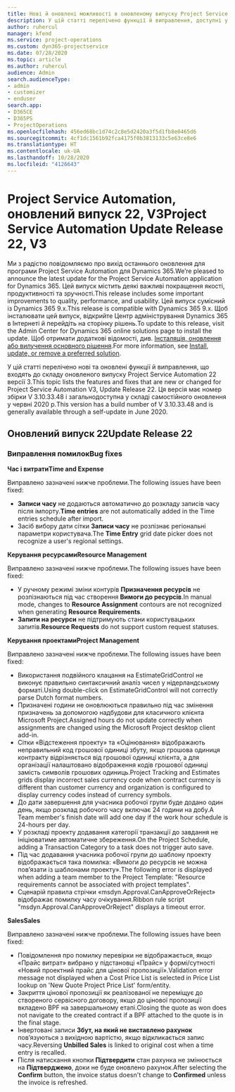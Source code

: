 ```yaml
---
title: Нові й оновлені можливості в оновленому випуску Project Service Automation 22 версії 3
description: У цій статті перелічено функції й виправлення, доступні у випуску Project Service Automation 22, V3.
author: ruhercul
manager: kfend
ms.service: project-operations
ms.custom: dyn365-projectservice
ms.date: 07/28/2020
ms.topic: article
ms.author: ruhercul
audience: Admin
search.audienceType:
- admin
- customizer
- enduser
search.app:
- D365CE
- D365PS
- ProjectOperations
ms.openlocfilehash: 456ed68bc1d74c2c8e5d2420a3f5d1fb8e0465d6
ms.sourcegitcommit: 4cf1dc1561b92fca4175f0b3813133c5e63ce8e6
ms.translationtype: HT
ms.contentlocale: uk-UA
ms.lasthandoff: 10/28/2020
ms.locfileid: "4126643"
---
```

# <a name="project-service-automation-update-release-22-v3"></a><span data-ttu-id="84294-103">Project Service Automation, оновлений випуск 22, V3</span><span class="sxs-lookup"><span data-stu-id="84294-103">Project Service Automation Update Release 22, V3</span></span>

<span data-ttu-id="84294-104">Ми з радістю повідомляємо про вихід останнього оновлення для програми Project Service Automation для Dynamics 365.</span><span class="sxs-lookup"><span data-stu-id="84294-104">We’re pleased to announce the latest update for the Project Service Automation application for Dynamics 365.</span></span> <span data-ttu-id="84294-105">Цей випуск містить деякі важливі покращення якості, продуктивності та зручності.</span><span class="sxs-lookup"><span data-stu-id="84294-105">This release includes some important improvements to quality, performance, and usability.</span></span> <span data-ttu-id="84294-106">Цей випуск сумісний із Dynamics 365 9.x.</span><span class="sxs-lookup"><span data-stu-id="84294-106">This release is compatible with Dynamics 365 9.x.</span></span> <span data-ttu-id="84294-107">Щоб інсталювати цей випуск, відкрийте Центр адміністрування Dynamics 365 в Інтернеті й перейдіть на сторінку рішень.</span><span class="sxs-lookup"><span data-stu-id="84294-107">To update to this release, visit the Admin Center for Dynamics 365 online solutions page to install the update.</span></span> <span data-ttu-id="84294-108">Щоб отримати додаткові відомості, див. [Інсталяція, оновлення або вилучення основного рішення](https://docs.microsoft.com/power-platform/admin/install-remove-preferred-solution).</span><span class="sxs-lookup"><span data-stu-id="84294-108">For more information, see [Install, update, or remove a preferred solution](https://docs.microsoft.com/power-platform/admin/install-remove-preferred-solution).</span></span>

<span data-ttu-id="84294-109">У цій статті перелічено нові та оновлені функції й виправлення, що входять до складу оновленого випуску Project Service Automation 22 версії 3.</span><span class="sxs-lookup"><span data-stu-id="84294-109">This topic lists the features and fixes that are new or changed for Project Service Automation V3, Update Release 22.</span></span> <span data-ttu-id="84294-110">Ця версія має номер збірки V 3.10.33.48 і загальнодоступна у складі самостійного оновлення у червні 2020 р.</span><span class="sxs-lookup"><span data-stu-id="84294-110">This version has a build number of V 3.10.33.48 and is generally available through a self-update in June 2020.</span></span>

## <a name="update-release-22"></a><span data-ttu-id="84294-111">Оновлений випуск 22</span><span class="sxs-lookup"><span data-stu-id="84294-111">Update Release 22</span></span>

### <a name="bug-fixes"></a><span data-ttu-id="84294-112">Виправлення помилок</span><span class="sxs-lookup"><span data-stu-id="84294-112">Bug fixes</span></span>



<span data-ttu-id="84294-113">**Час і витрати**</span><span class="sxs-lookup"><span data-stu-id="84294-113">**Time and Expense**</span></span>

<span data-ttu-id="84294-114">Виправлено зазначені нижче проблеми.</span><span class="sxs-lookup"><span data-stu-id="84294-114">The following issues have been fixed:</span></span>

- <span data-ttu-id="84294-115">**Записи часу** не додаються автоматично до розкладу записів часу після імпорту.</span><span class="sxs-lookup"><span data-stu-id="84294-115">**Time entries** are not automatically added in the Time entries schedule after import.</span></span>
- <span data-ttu-id="84294-116">Засіб вибору дати сітки **Записи часу** не розпізнає регіональні параметри користувача.</span><span class="sxs-lookup"><span data-stu-id="84294-116">The **Time Entry** grid date picker does not recognize a user's regional settings.</span></span>

<span data-ttu-id="84294-117">**Керування ресурсами**</span><span class="sxs-lookup"><span data-stu-id="84294-117">**Resource Management**</span></span>

<span data-ttu-id="84294-118">Виправлено зазначені нижче проблеми.</span><span class="sxs-lookup"><span data-stu-id="84294-118">The following issues have been fixed:</span></span>

- <span data-ttu-id="84294-119">У ручному режимі зміни контурів **Призначення ресурсів** не розпізнаються під час створення **Вимоги до ресурсів**.</span><span class="sxs-lookup"><span data-stu-id="84294-119">In manual mode, changes to **Resource Assignment** contours are not recognized when generating **Resource Requirements**.</span></span>
- <span data-ttu-id="84294-120">**Запити на ресурси** не підтримують стани користувацьких запитів.</span><span class="sxs-lookup"><span data-stu-id="84294-120">**Resource Requests** do not support custom request statuses.</span></span>

<span data-ttu-id="84294-121">**Керування проектами**</span><span class="sxs-lookup"><span data-stu-id="84294-121">**Project Management**</span></span>

<span data-ttu-id="84294-122">Виправлено зазначені нижче проблеми.</span><span class="sxs-lookup"><span data-stu-id="84294-122">The following issues have been fixed:</span></span>

- <span data-ttu-id="84294-123">Використання подвійного клацання на EstimateGridControl не виконує правильно синтаксичний аналіз чисел у нідерландському форматі.</span><span class="sxs-lookup"><span data-stu-id="84294-123">Using double-click on EstimateGridControl will not correctly parse Dutch format numbers.</span></span>
- <span data-ttu-id="84294-124">Призначені години не оновлюються правильно під час змінення призначень за допомогою надбудови для класичного клієнта Microsoft Project.</span><span class="sxs-lookup"><span data-stu-id="84294-124">Assigned hours do not update correctly when assignments are changed using the Microsoft Project desktop client add-in.</span></span>
- <span data-ttu-id="84294-125">Сітки «Відстеження проекту» та «Оцінювання» відображають неправильний код грошової одиниці збуту, якщо грошова одиниця контракту відрізняється від грошової одиниці клієнта, а для організації налаштовано відображення кодів грошової одиниці замість символів грошових одиниць.</span><span class="sxs-lookup"><span data-stu-id="84294-125">Project Tracking and Estimates grids display incorrect sales currency code when contract currency is different than customer currency and organization is configured to display currency codes instead of currency symbols.</span></span>
- <span data-ttu-id="84294-126">До дати завершення для учасника робочої групи буде додано один день, якщо розклад робочого часу включає 24 години на добу.</span><span class="sxs-lookup"><span data-stu-id="84294-126">A Team member's finish date will add one day if the work hour schedule is 24-hours per day.</span></span>
- <span data-ttu-id="84294-127">У розкладі проекту додавання категорії транзакції до завдання не ініціюватиме автоматичне збереження.</span><span class="sxs-lookup"><span data-stu-id="84294-127">On the Project Schedule, adding a Transaction Category to a task does not trigger auto save.</span></span>
- <span data-ttu-id="84294-128">Під час додавання учасника робочої групи до шаблону проекту відображається така помилка: «Вимоги до ресурсів не можна пов’язати із шаблонами проекту».</span><span class="sxs-lookup"><span data-stu-id="84294-128">The following error is displayed when adding a team member to the Project Template: "Resource requirements cannot be associated with project templates".</span></span> 
- <span data-ttu-id="84294-129">Сценарій правила стрічки «msdyn.Approval.CanApproveOrReject» відображає помилку часу очікування.</span><span class="sxs-lookup"><span data-stu-id="84294-129">Ribbon rule script "msdyn.Approval.CanApproveOrReject" displays a timeout error.</span></span>

<span data-ttu-id="84294-130">**Sales**</span><span class="sxs-lookup"><span data-stu-id="84294-130">**Sales**</span></span>

<span data-ttu-id="84294-131">Виправлено зазначені нижче проблеми.</span><span class="sxs-lookup"><span data-stu-id="84294-131">The following issues have been fixed:</span></span>

- <span data-ttu-id="84294-132">Повідомлення про помилку перевірки не відображається, якщо «Прайс витрат» вибрано у підстановці «Прайс» у формі/сутності «Новий проектний прайс для цінової пропозиції».</span><span class="sxs-lookup"><span data-stu-id="84294-132">Validation error message not displayed when a Cost Price List is selected in Price List lookup on 'New Quote Project Price List' form/entity.</span></span>
- <span data-ttu-id="84294-133">Закриття цінової пропозиції як реалізованої не переміщує до створеного сервісного договору, якщо до цінової пропозиції вкладено BPF на завершальному етапі.</span><span class="sxs-lookup"><span data-stu-id="84294-133">Closing the quote as won does not navigate to the created contract if a BPF attached to the quote is in the final stage.</span></span>
- <span data-ttu-id="84294-134">Інвертовані записи **Збут, на який не виставлено рахунок** пов’язуються з вихідною вартістю, якщо відкликається запис часу.</span><span class="sxs-lookup"><span data-stu-id="84294-134">Reversing **Unbilled Sales** is linked to original cost when a time entry is recalled.</span></span>
- <span data-ttu-id="84294-135">Після натискання кнопки **Підтвердити** стан рахунка не змінюється на **Підтверджено**, доки не буде оновлено рахунок.</span><span class="sxs-lookup"><span data-stu-id="84294-135">After selecting the **Confirm** button, the invoice status doesn't change to **Confirmed** unless the invoice is refreshed.</span></span>
